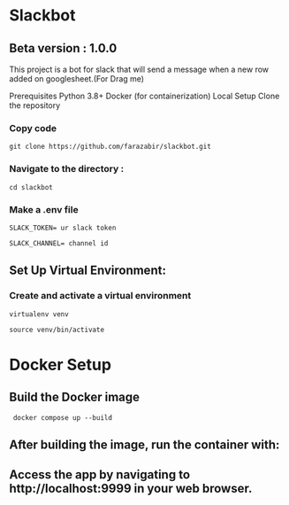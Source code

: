 # Slackbot

## Beta version : 1.0.0

This project is a bot for slack that will send a message when a new row added on googlesheet.(For Drag me)

Prerequisites
Python 3.8+
Docker (for containerization)
Local Setup
Clone the repository

### Copy code

`git clone https://github.com/farazabir/slackbot.git`

### Navigate to the directory :

`cd slackbot`

### Make a .env file

`SLACK_TOKEN= ur slack token`

`SLACK_CHANNEL= channel id`

## Set Up Virtual Environment:

### Create and activate a virtual environment

`virtualenv venv`

`source venv/bin/activate`

# Docker Setup

## Build the Docker image

` docker compose up --build`

## After building the image, run the container with:

## Access the app by navigating to http://localhost:9999 in your web browser.
